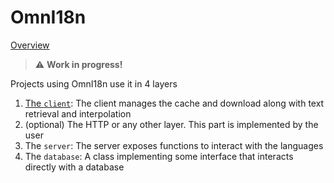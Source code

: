 # OmnI18n

[Overview](../README.md)

> :warning: **Work in progress!**

Projects using OmnI18n use it in 4 layers
1. [The `client`](./client.md): The client manages the cache and download along with text retrieval and interpolation
2. (optional) The HTTP or any other layer. This part is implemented by the user
3. The `server`: The server exposes functions to interact with the languages
4. The `database`: A class implementing some interface that interacts directly with a database

